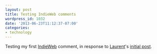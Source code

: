 ```yaml
---
layout: post
title: Testing IndieWeb comments
wordpress_id: 1032
date: '2013-06-23T11:12:37-07:00'
categories:
- technology
---
```

Testing my first [IndieWeb][] comment, in response to [Laurent][]'s <a href="http://eschnou.com/entry/testing-indieweb-federation-with-waterpigscouk-aaronpareckicom-and--62-24908.html" class="u-in-reply-to">initial post</a>.

[IndieWeb]: http://indiewebcamp.com/
[Laurent]: http://eschnou.com/

